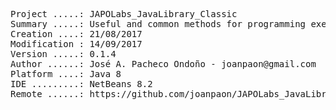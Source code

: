 <pre>

Project .....: JAPOLabs_JavaLibrary_Classic
Summary .....: Useful and common methods for programming exercises
Creation ....: 21/08/2017
Modification : 14/09/2017
Version .....: 0.1.4
Author ......: José A. Pacheco Ondoño - joanpaon@gmail.com
Platform ....: Java 8
IDE .........: NetBeans 8.2
Remote ......: https://github.com/joanpaon/JAPOLabs_JavaLibrary_Classic.git

</pre>
